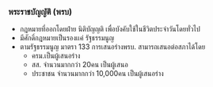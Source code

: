 ### พระราชบัญญัติ (พรบ)
- กฎหมายที่ออกโดยฝ่าย นิติบัญญติ เพื่อบังคับใช้ในชีวิตประจำวันโดยทั่วไป 
- มีศักดิ์กฎหมายเป็นรองเเค่ รัฐธรรมนูญ
- ตามรัฐธรรมนูญ มาตรา 133 การเสนอร่างพรบ. สามารถเสนอต่อสภาได้โดย
	- ครม.เป็นผู้เสนอร่าง
	- สส. จำนวนมากกว่า 20คน เป็นผู้เสนอ
	- ประชาชน จำนวนมากกว่า 10,000คน เป็นผู้เสนอร่าง